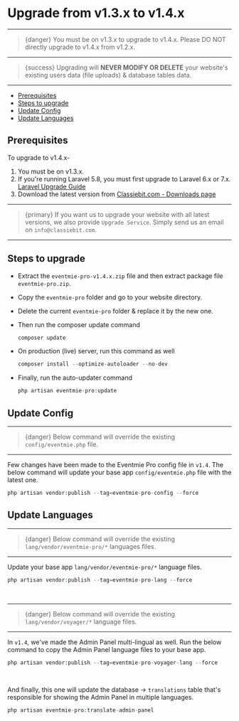 # Upgrade from v1.3.x to v1.4.x

---

>{danger} You must be on v1.3.x to upgrade to v1.4.x. Please DO NOT directly upgrade to v1.4.x from v1.2.x.

---

>{success} Upgrading will **NEVER MODIFY OR DELETE** your website's existing users data (file uploads) & database tables data. 

---


- [Prerequisites](#prerequisites)
- [Steps to upgrade](#Steps-to-upgrade)
- [Update Config](#update-config)
- [Update Languages](#update-languages)


<a name="prerequisites"></a> 
## Prerequisites

To upgrade to v1.4.x-

1. You must be on v1.3.x.
2. If you're running Laravel 5.8, you must first upgrade to Laravel 6.x or 7.x. [Laravel Upgrade Guide](https://laravel.com/docs/7.x/upgrade)
3. Download the latest version from [Classiebit.com - Downloads page](https://classiebit.com/downloads)

---

>{primary} If you want us to upgrade your website with all latest versions, we also provide `Upgrade Service`. Simply send us an email on `info@classiebit.com`. 

---


<a name="Steps-to-upgrade"></a> 
## Steps to upgrade

* Extract the `eventmie-pro-v1.4.x.zip` file and then extract package file `eventmie-pro.zip`.
* Copy the `eventmie-pro` folder and go to your website directory.
* Delete the current `eventmie-pro` folder & replace it by the new one.
* Then run the composer update command

    ```php
    composer update
    ```

* On production (live) server, run this command as well

    ```php
    composer install --optimize-autoloader --no-dev
    ```

* Finally, run the auto-updater command

    ```php
    php artisan eventmie-pro:update
    ```


<a name="update-config"></a> 
## Update Config

---

>{danger} Below command will override the existing `config/eventmie.php` file.

---

Few changes have been made to the Eventmie Pro config file in `v1.4`. The below command will update your base app `config/eventmie.php` file with the latest one.

```php
php artisan vendor:publish --tag=eventmie-pro-config --force
```


<a name="update-languages"></a> 
## Update Languages

---

>{danger} Below command will override the existing `lang/vendor/eventmie-pro/*` languages files.

---

Update your base app `lang/vendor/eventmie-pro/*` language files.

```php
php artisan vendor:publish --tag=eventmie-pro-lang --force
```

<br>

---

>{danger} Below command will override the existing `lang/vendor/voyager/*` language files.

---

In `v1.4`, we've made the Admin Panel multi-lingual as well. Run the below command to copy the Admin Panel language files to your base app.

```php
php artisan vendor:publish --tag=eventmie-pro-voyager-lang --force
```

<br>

And finally, this one will update the database -> `translations` table that's responsible for showing the Admin Panel in multiple languages.

```php
php artisan eventmie-pro:translate-admin-panel
```
